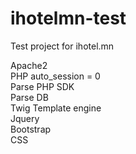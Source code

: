 # ihotelmn-test
Test project for ihotel.mn

Apache2 <br />
PHP auto_session = 0<br />
Parse PHP SDK<br />
Parse DB<br />
Twig Template engine<br />
Jquery<br />
Bootstrap<br />
CSS<br />


